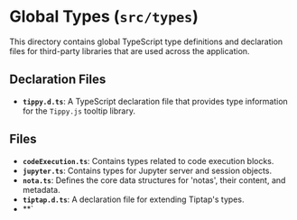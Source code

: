 # Global Types (`src/types`)

This directory contains global TypeScript type definitions and declaration files for third-party libraries that are used across the application.

## Declaration Files

-   **`tippy.d.ts`**: A TypeScript declaration file that provides type information for the `Tippy.js` tooltip library.

## Files

- **`codeExecution.ts`**: Contains types related to code execution blocks.
- **`jupyter.ts`**: Contains types for Jupyter server and session objects.
- **`nota.ts`**: Defines the core data structures for 'notas', their content, and metadata.
- **`tiptap.d.ts`**: A declaration file for extending Tiptap's types.
- **`